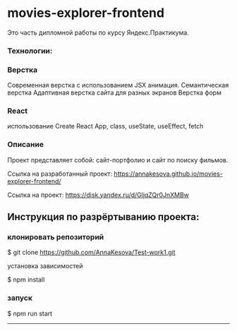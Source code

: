 # movies-explorer-frontend
Это часть дипломной работы по курсу Яндекс.Практикума. 

### Технологии:

### Верстка
Современная верстка с использованием JSX анимация. Семантическая верстка Адаптивная верстка сайта для разных экранов Верстка форм 

### React
использование Create React App, class, useState, useEffect, fetch


### Описание
Проект представляет собой: сайт-портфолио и сайт по поиску фильмов.

Ссылка на разработанный проект: https://annakesova.github.io/movies-explorer-frontend/


Ссылка на проект: https://disk.yandex.ru/d/GljqZQr0JnXMBw


## Инструкция по разрёртыванию проекта:
### клонировать репозиторий
$ git clone  https://github.com/AnnaKesova/Test-work1.git

установка зависимостей

$ npm install

### запуск

$ npm run start

------

